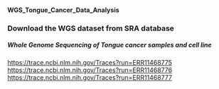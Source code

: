 #### WGS_Tongue_Cancer_Data_Analysis ####

### Download the WGS dataset from SRA database

##### Whole Genome Sequencing of Tongue cancer samples and cell line

https://trace.ncbi.nlm.nih.gov/Traces?run=ERR11468775
https://trace.ncbi.nlm.nih.gov/Traces?run=ERR11468776
https://trace.ncbi.nlm.nih.gov/Traces?run=ERR11468777